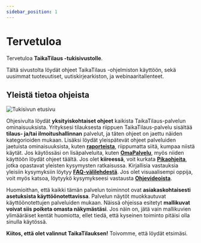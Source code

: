 ```yaml
---
sidebar_position: 1
---
```


# Tervetuloa

Tervetuloa **TaikaTilaus -tukisivustolle**.

Tältä sivustolta löydät ohjeet TaikaTilaus -ohjelmiston käyttöön, sekä uusimmat tuoteuutiset, uutiskirjearkiston, ja webinaaritallenteet.

## Yleistä tietoa ohjeista

![Tukisivun etusivu](/img/ohjeet/tukiportaali.png)

Ohjesivulta löydät **yksityiskohtaiset ohjeet** kaikista TaikaTilaus-palvelun ominaisuuksista. Yrityksesi tilauksesta riippuen TaikaTilaus-palvelu sisältää **tilaus- ja/tai ilmoitushallinnan** palvelut, ja täten ohjeet on jaettu näiden kategorioiden mukaan. Lisäksi löydät yleispätevät ohjeet palveluiden jaetuista ominaisuuksista, kuten <a href="/docs/jaetut_ominaisuudet/raportit">**raporteista**</a>, riippumatta siitä, kumpaa niistä käytät. Jos käytössäsi on lisäpalveluita, kuten <a href="/docs/omapalvelu">**OmaPalvelu**</a>, myös niiden käyttöön löydät ohjeet täältä. Jos olet **kiireessä**, voit kurkata <a href="/docs/category/pikaohjeet">**Pikaohjeita**</a>, jotka opastavat yleisten kysymysten ratkaisussa. Kirjallisia vastauksia yleisiin kysymyksiin löytyy <a href="/docs/category/faq">**FAQ-välilehdestä**</a>. Jos olet visuaalisempi oppija, voit myös katsoa, löytyykö kysymykseesi vastausta <a href="/docs/omapalvelu">**Ohjevideoista**</a>. 

Huomioithan, että kaikki tämän palvelun toiminnot ovat **asiakaskohtaisesti asetuksista käyttöönotettavissa**. Palvelun näytöt muokkautuvat käyttöönotettujen palveluiden mukaan. Näissä ohjeissa esitetyt **mallikuvat voivat siis poiketa omasta näkymästäsi**. Jos näin on, jätä vain mallikuvien ylimääräiset kentät huomiotta, ellet tiedä, että kyseinen toiminto pitäisi olla sinulla käytössä.

**Kiitos, että olet valinnut TaikaTilauksen!** Toivomme, että löydät etsimäsi.

